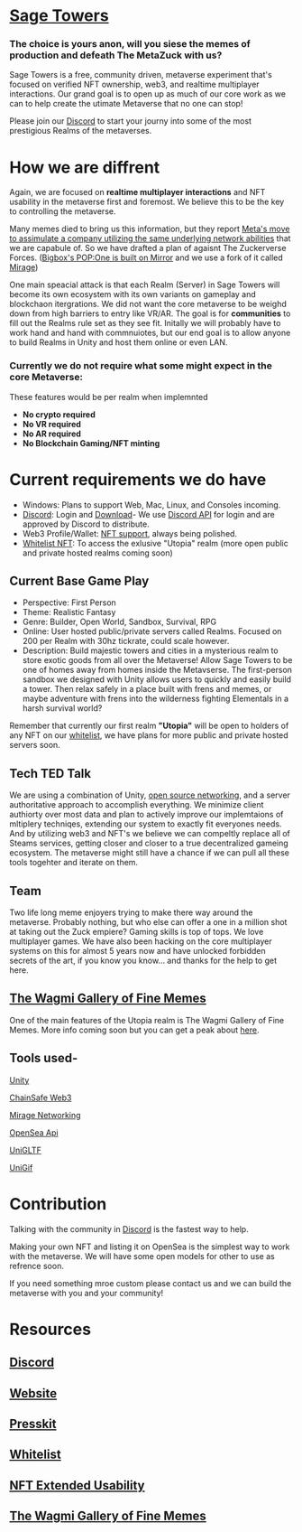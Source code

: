 # [Sage Towers](https://discord.gg/SMjWy7FMgz)
### **The choice is yours anon, will you siese the memes of production and defeath The MetaZuck with us?**

Sage Towers is a free, community driven, metaverse experiment that's focused on verified NFT ownership, web3, and realtime multiplayer interactions. 
Our grand goal is to open up as much of our core work as we can to help create the utimate Metaverse that no one can stop!

Please join our [Discord](https://discord.gg/sagetowers) to start your journy into some of the most prestigious Realms of the metaverses.

# How we are diffrent
Again, we are focused on **realtime multiplayer interactions** and NFT usability in the metaverse first and foremost. We believe this to be the key to controlling the metaverse. 

Many memes died to bring us this information, but they report [Meta's move to assimulate a company utilizing the same underlying network abilities](https://techcrunch.com/2021/06/11/facebook-buys-game-studio-bigbox-vr/) that we are capabule of. So we have drafted a plan of agaisnt The Zuckerverse Forces. ([Bigbox's POP:One is built on Mirror](https://mirror-networking.com/showcase/) and we use a fork of it called [Mirage](https://github.com/MirageNet/Mirage))

One main speacial attack is that each Realm (Server) in Sage Towers will become its own ecosystem with its own variants on gameplay and blockchaon itergrations. We did not want the core metaverse to be weighd down from high barriers to entry like VR/AR. The goal is for **communities** to fill out the Realms rule set as they see fit. Initally we will probably have to work hand and hand with commnuiotes, but our end goal is to allow anyone to build Realms in Unity and host them online or even LAN.

### Currently we do not require what some might expect in the core Metaverse:
These features would be per realm when implemnted
- **No crypto required**  
- **No VR required**  
- **No AR required**
- **No Blockchain Gaming/NFT minting**

# Current requirements we do have

- Windows: Plans to support Web, Mac, Linux, and Consoles incoming.
- [Discord](https://discord.com): Login and [Download](https://discord.gg/SMjWy7FMgz)- We use [Discord API](https://discord.com/developers/docs/reference) for login and are approved by Discord to distribute.
- Web3 Profile/Wallet: [NFT support](https://github.com/Amazastrophic/Sage-Towers/blob/main/NFTExtendedUsability.md), always being polished.
- [Whitelist NFT](https://github.com/Amazastrophic/Sage-Towers/blob/main/Whitelist.md): To access the exlusive "Utopia" realm (more open public and private hosted realms coming soon)

## Current Base Game Play
- Perspective: First Person
- Theme: Realistic Fantasy
- Genre: Builder, Open World, Sandbox, Survival, RPG
- Online: User hosted public/private servers called Realms. Focused on 200 per Realm with 30hz tickrate, could scale however.
- Description: Build majestic towers and cities in a mysterious realm to store exotic goods from all over the Metaverse! Allow Sage Towers to be one of homes away from homes inside the Metavserse. The first-person sandbox we designed with Unity allows users to quickly and easily build a tower. Then relax safely in a place built with frens and memes, or maybe adventure with frens into the wilderness fighting Elementals in a harsh survival world?

Remember that currently our first realm **"Utopia"** will be open to holders of any NFT on our [whitelist](https://github.com/Amazastrophic/Sage-Towers/blob/main/Whitelist.md), we have plans for more public and private hosted servers soon. 

## Tech TED Talk
We are using a combination of Unity, [open source networking](https://github.com/MirageNet/Mirage), and a server authoritative approach to accomplish everything. We minimize client authiorty over most data and plan to actively improve our implemtaions of mltiplery techniqes, extending our system to exactly fit everyones needs. And by utilizing web3 and NFT's we believe we can compeltly replace all of Steams services, getting closer and closer to a true decentralized gameing ecosystem. The metaverse might still have a chance if we can pull all these tools togehter and iterate on them.

## Team
Two life long meme enjoyers trying to make there way around the metaverse. Probably nothing, but who else can offer a one in a million shot at taking out the Zuck empiere? Gaming skills is top of tops. We love multiplayer games. We have also been hacking on the core multiplayer systems on this for almost 5 years now and have unlocked forbidden secrets of the art, if you know you know... and thanks for the help to get here.

## [The Wagmi Gallery of Fine Memes](https://github.com/Amazastrophic/Sage-Towers/blob/main/TheWGFM.md)
One of the main features of the Utopia realm is The Wagmi Gallery of Fine Memes. More info coming soon but you can get a peak about [here](https://github.com/Amazastrophic/Sage-Towers/blob/main/TheWGFM.md).

## Tools used-

[Unity](https://unity.com/)

[ChainSafe Web3](https://github.com/ChainSafe/web3.unity/)

[Mirage Networking](https://github.com/MirageNet/Mirage)

[OpenSea Api](https://docs.opensea.io/reference/api-overview)

[UniGLTF](https://github.com/ousttrue/UniGLTF)

[UniGif](https://github.com/WestHillApps/UniGif)


# Contribution
Talking with the community in [Discord](https://discord.gg/sagetowers) is the fastest way to help.

Making your own NFT and listing it on OpenSea is the simplest way to work with the metaverse. We will have some open models for other to use as refrence soon.

If you need something mroe custom please contact us and we can build the metaverse with you and your community!

# Resources 

## [Discord](https://discord.gg/sagetowers)

## [Website](https://sagetowers.com)

## [Presskit](https://github.com/Amazastrophic/Sage-Towers/tree/main/Presskit)

## [Whitelist](https://github.com/Amazastrophic/Sage-Towers/blob/main/Whitelist.md)

## [NFT Extended Usability](https://github.com/Amazastrophic/Sage-Towers/blob/main/NFTExtendedUsability.md)

## [The Wagmi Gallery of Fine Memes](https://github.com/Amazastrophic/Sage-Towers/blob/main/TheWGFM.md)
